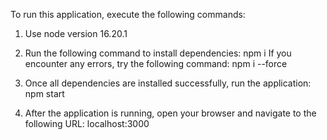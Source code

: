 To run this application, execute the following commands:

1. Use node version
   16.20.1

2. Run the following command to install dependencies:
   npm i
   If you encounter any errors, try the following command:
   npm i --force

3. Once all dependencies are installed successfully, run the application:
   npm start
   
4. After the application is running, open your browser and navigate to the following URL:
   localhost:3000